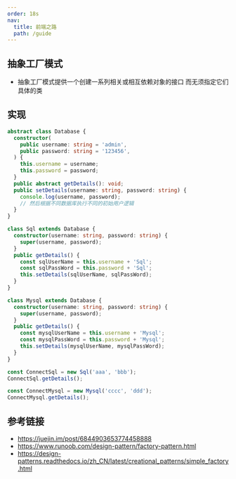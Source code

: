 ```yaml
---
order: 18s
nav:
  title: 前端之路
  path: /guide
---
```


## 抽象工厂模式

- 抽象工厂模式提供一个创建一系列相关或相互依赖对象的接口 而无须指定它们具体的类

## 实现

```typescript
abstract class Database {
  constructor(
    public username: string = 'admin',
    public password: string = '123456',
  ) {
    this.username = username;
    this.password = password;
  }
  public abstract getDetails(): void;
  public setDetails(username: string, password: string) {
    console.log(username, password);
    // 然后根据不同数据库执行不同的初始用户逻辑
  }
}

class Sql extends Database {
  constructor(username: string, password: string) {
    super(username, password);
  }
  public getDetails() {
    const sqlUserName = this.username + 'Sql';
    const sqlPassWord = this.password + 'Sql';
    this.setDetails(sqlUserName, sqlPassWord);
  }
}

class Mysql extends Database {
  constructor(username: string, password: string) {
    super(username, password);
  }
  public getDetails() {
    const mysqlUserName = this.username + 'Mysql';
    const mysqlPassWord = this.password + 'Mysql';
    this.setDetails(mysqlUserName, mysqlPassWord);
  }
}

const ConnectSql = new Sql('aaa', 'bbb');
ConnectSql.getDetails();

const ConnectMysql = new Mysql('cccc', 'ddd');
ConnectMysql.getDetails();
```

## 参考链接

- https://juejin.im/post/6844903653774458888
- https://www.runoob.com/design-pattern/factory-pattern.html
- https://design-patterns.readthedocs.io/zh_CN/latest/creational_patterns/simple_factory.html
